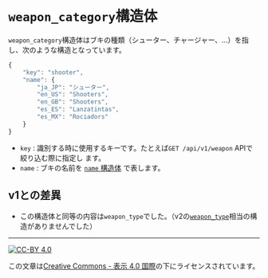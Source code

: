 `weapon_category`構造体
=======================

`weapon_category`構造体はブキの種類（シューター、チャージャー、…）を指し、次のような構造となっています。

```js
{
    "key": "shooter",
    "name": {
        "ja_JP": "シューター",
        "en_US": "Shooters",
        "en_GB": "Shooters",
        "es_ES": "Lanzatintas",
        "es_MX": "Rociadors"
    }
}
```

- `key` : 識別する時に使用するキーです。たとえば`GET /api/v1/weapon` APIで絞り込む際に指定し
ます。
- `name` : ブキの名前を [`name` 構造体](name.md) で表します。


v1との差異
----------

- この構造体と同等の内容は`weapon_type`でした。（v2の[`weapon_type`](weapon_type.md)相当の構造がありませんでした）

----

[![CC-BY 4.0](https://stat.ink/static-assets/cc/cc-by.svg)](http://creativecommons.org/licenses/by/4.0/deed.ja)

この文章は[Creative Commons - 表示 4.0 国際](http://creativecommons.org/licenses/by/4.0/deed.ja)の下にライセンスされています。
